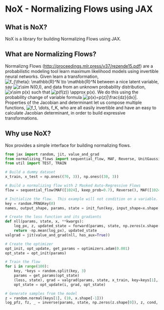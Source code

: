 # NoX - Normalizing Flows using JAX

## What is NoX?
NoX is a library for building Normalizing Flows using JAX.

## What are Normalizing Flows?
Normalizng Flows (http://proceedings.mlr.press/v37/rezende15.pdf) are a probabilistic modeling tool learn maximum likelihood models using invertible neural networks.  Given learn a transformation, ![f_{\theta}: \mathbb{R}^N \to \mathbb{R}^N](https://render.githubusercontent.com/render/math?math=f_%7B%5Ctheta%7D%3A%20%5Cmathbb%7BR%7D%5EN%20%5Cto%20%5Cmathbb%7BR%7D%5EN) between a nice latent variable, say ![z\sim N(0,I)](https://render.githubusercontent.com/render/math?math=z%5Csim%20N(0%2CI)), and data from an unknown probability distribution, ![x\sim p(x)](https://render.githubusercontent.com/render/math?math=x%5Csim%20p(x)) such that ![p(f(z)) \approx p(x)](https://render.githubusercontent.com/render/math?math=p(f(z))%20%5Capprox%20p(x)).  We do this using the probability change of variable formula ![p(x)=p(z)|\frac{dz}{dx}|](https://render.githubusercontent.com/render/math?math=p(x)%3Dp(z)%7C%5Cfrac%7Bdz%7D%7Bdx%7D%7C).  Properties of the Jacobian and determinant let us compose multiple functions, ![f_1, \dots, f_K](https://render.githubusercontent.com/render/math?math=f_1%2C%20%5Cdots%2C%20f_K), who are all easily invertible and have an easy to calculate Jacobian determinant, in order to build expressive transformations.

## Why use NoX?
Nox provides a simple interface for building normalizing flows.

```python
from jax import random, jit, value_and_grad
from normalizing_flows import sequential_flow, MAF, Reverse, UnitGaussianPrior
from util import TEST, TRAIN

# Build a dummy dataset
x_train, x_test = np.ones((70, 3)), np.ones((30, 3))

# Build a normalizing flow with 2 Masked Auto-Regressive Flows
flow = sequential_flow(MAF([1024], keep_prob=0.7), Reverse(), MAF([1024], keep_prob=0.7), UnitGaussianPrior())

# Initialize the flow.  This example will not condition on a variable.
key = random.PRNGKey(0)
names, output_shape, params, state = init_fun(key, input_shape=x.shape[-1], condition_shape=())

# Create the loss function and its gradients
def nll(params, state, x, **kwargs):
    log_px, z, updated_state = forward(params, state, np.zeros(x.shape[0]), x, cond=(), **kwargs)
    return -np.mean(log_px), updated_state
valgrad = jit(value_and_grad(nll, has_aux=True))

# Create the optimizer
opt_init, opt_update, get_params = optimizers.adam(0.001)
opt_state = opt_init(params)

# Train the flow
for i in range(100):
    key, *keys = random.split(key, 3)
    params = get_params(opt_state)
    (loss, state), grad = valgrad(params, state, x_train, key=keys[1], test=TRAIN)
    opt_state = opt_update(i, grad, opt_state)

# Generate samples from the model
z = random.normal(keys[1], (10, x.shape[-1]))
log_pfz, fz, _ = inverse(params, state, np.zeros(z.shape[0]), z, cond, key=keys[1], test=TEST)
```
